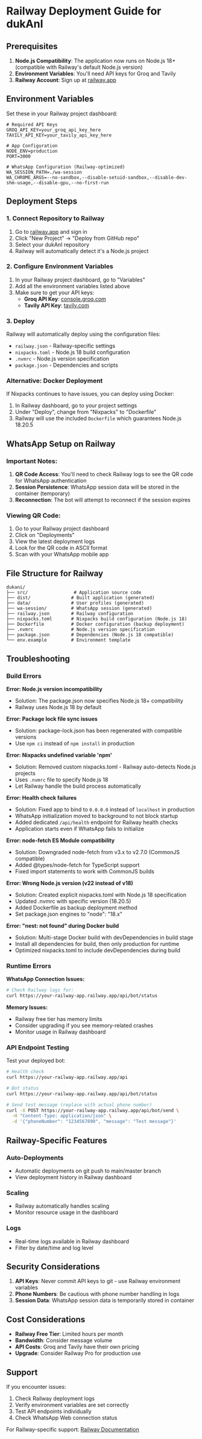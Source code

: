 # Railway Deployment Guide for dukAnI

## Prerequisites

1. **Node.js Compatibility**: The application now runs on Node.js 18+ (compatible with Railway's default Node.js version)
2. **Environment Variables**: You'll need API keys for Groq and Tavily
3. **Railway Account**: Sign up at [railway.app](https://railway.app)

## Environment Variables

Set these in your Railway project dashboard:

```env
# Required API Keys
GROQ_API_KEY=your_groq_api_key_here
TAVILY_API_KEY=your_tavily_api_key_here

# App Configuration
NODE_ENV=production
PORT=3000

# WhatsApp Configuration (Railway-optimized)
WA_SESSION_PATH=./wa-session
WA_CHROME_ARGS=--no-sandbox,--disable-setuid-sandbox,--disable-dev-shm-usage,--disable-gpu,--no-first-run
```

## Deployment Steps

### 1. Connect Repository to Railway

1. Go to [railway.app](https://railway.app) and sign in
2. Click "New Project" → "Deploy from GitHub repo"
3. Select your dukAnI repository
4. Railway will automatically detect it's a Node.js project

### 2. Configure Environment Variables

1. In your Railway project dashboard, go to "Variables"
2. Add all the environment variables listed above
3. Make sure to get your API keys:
   - **Groq API Key**: [console.groq.com](https://console.groq.com)
   - **Tavily API Key**: [tavily.com](https://tavily.com)

### 3. Deploy

Railway will automatically deploy using the configuration files:
- `railway.json` - Railway-specific settings
- `nixpacks.toml` - Node.js 18 build configuration
- `.nvmrc` - Node.js version specification
- `package.json` - Dependencies and scripts

### Alternative: Docker Deployment

If Nixpacks continues to have issues, you can deploy using Docker:

1. In Railway dashboard, go to your project settings
2. Under "Deploy", change from "Nixpacks" to "Dockerfile"
3. Railway will use the included `Dockerfile` which guarantees Node.js 18.20.5

## WhatsApp Setup on Railway

### Important Notes:
1. **QR Code Access**: You'll need to check Railway logs to see the QR code for WhatsApp authentication
2. **Session Persistence**: WhatsApp session data will be stored in the container (temporary)
3. **Reconnection**: The bot will attempt to reconnect if the session expires

### Viewing QR Code:
1. Go to your Railway project dashboard
2. Click on "Deployments"
3. View the latest deployment logs
4. Look for the QR code in ASCII format
5. Scan with your WhatsApp mobile app

## File Structure for Railway

```
dukani/
├── src/                 # Application source code
├── dist/               # Built application (generated)
├── data/               # User profiles (generated)
├── wa-session/         # WhatsApp session (generated)
├── railway.json        # Railway configuration
├── nixpacks.toml       # Nixpacks build configuration (Node.js 18)
├── Dockerfile          # Docker configuration (backup deployment)
├── .nvmrc              # Node.js version specification
├── package.json        # Dependencies (Node.js 18 compatible)
└── env.example         # Environment template
```

## Troubleshooting

### Build Errors

**Error: Node.js version incompatibility**
- Solution: The package.json now specifies Node.js 18+ compatibility
- Railway uses Node.js 18 by default

**Error: Package lock file sync issues**
- Solution: package-lock.json has been regenerated with compatible versions
- Use `npm ci` instead of `npm install` in production

**Error: Nixpacks undefined variable 'npm'**
- Solution: Removed custom nixpacks.toml - Railway auto-detects Node.js projects
- Uses `.nvmrc` file to specify Node.js 18
- Let Railway handle the build process automatically

**Error: Health check failures**
- Solution: Fixed app to bind to `0.0.0.0` instead of `localhost` in production
- WhatsApp initialization moved to background to not block startup
- Added dedicated `/api/health` endpoint for Railway health checks
- Application starts even if WhatsApp fails to initialize

**Error: node-fetch ES Module compatibility**
- Solution: Downgraded node-fetch from v3.x to v2.7.0 (CommonJS compatible)
- Added @types/node-fetch for TypeScript support
- Fixed import statements to work with CommonJS builds

**Error: Wrong Node.js version (v22 instead of v18)**
- Solution: Created explicit nixpacks.toml with Node.js 18 specification
- Updated .nvmrc with specific version (18.20.5)
- Added Dockerfile as backup deployment method
- Set package.json engines to "node": "18.x"

**Error: "nest: not found" during Docker build**
- Solution: Multi-stage Docker build with devDependencies in build stage
- Install all dependencies for build, then only production for runtime
- Optimized nixpacks.toml to include devDependencies during build

### Runtime Errors

**WhatsApp Connection Issues:**
```bash
# Check Railway logs for:
curl https://your-railway-app.railway.app/api/bot/status
```

**Memory Issues:**
- Railway free tier has memory limits
- Consider upgrading if you see memory-related crashes
- Monitor usage in Railway dashboard

### API Endpoint Testing

Test your deployed bot:
```bash
# Health check
curl https://your-railway-app.railway.app/api

# Bot status
curl https://your-railway-app.railway.app/api/bot/status

# Send test message (replace with actual phone number)
curl -X POST https://your-railway-app.railway.app/api/bot/send \
  -H "Content-Type: application/json" \
  -d '{"phoneNumber": "1234567890", "message": "Test message"}'
```

## Railway-Specific Features

### Auto-Deployments
- Automatic deployments on git push to main/master branch
- View deployment history in Railway dashboard

### Scaling
- Railway automatically handles scaling
- Monitor resource usage in the dashboard

### Logs
- Real-time logs available in Railway dashboard
- Filter by date/time and log level

## Security Considerations

1. **API Keys**: Never commit API keys to git - use Railway environment variables
2. **Phone Numbers**: Be cautious with phone number handling in logs
3. **Session Data**: WhatsApp session data is temporarily stored in container

## Cost Considerations

- **Railway Free Tier**: Limited hours per month
- **Bandwidth**: Consider message volume
- **API Costs**: Groq and Tavily have their own pricing
- **Upgrade**: Consider Railway Pro for production use

## Support

If you encounter issues:
1. Check Railway deployment logs
2. Verify environment variables are set correctly
3. Test API endpoints individually
4. Check WhatsApp Web connection status

For Railway-specific support: [Railway Documentation](https://docs.railway.app) 